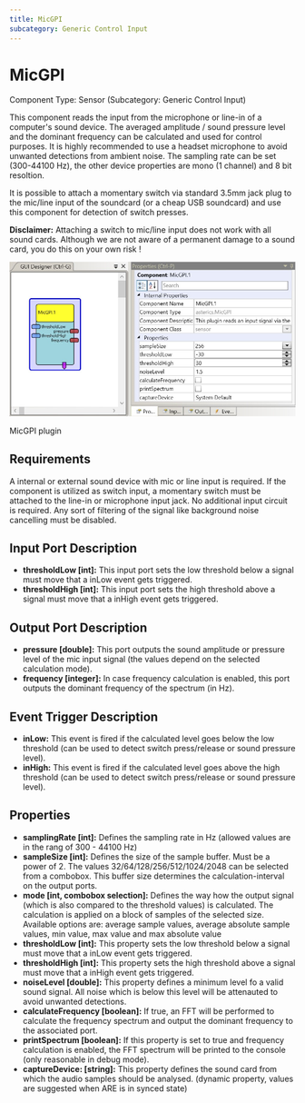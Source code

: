 ```yaml
---
title: MicGPI
subcategory: Generic Control Input
---
```


# MicGPI

Component Type: Sensor (Subcategory: Generic Control Input)

This component reads the input from the microphone or line-in of a computer's sound device. The averaged amplitude / sound pressure level and the dominant frequency can be calculated and used for control purposes. It is highly recommended to use a headset microphone to avoid unwanted detections from ambient noise. The sampling rate can be set (300-44100 Hz), the other device properties are mono (1 channel) and 8 bit resoltion.

It is possible to attach a momentary switch via standard 3.5mm jack plug to the mic/line input of the soundcard (or a cheap USB soundcard) and use this component for detection of switch presses.

**Disclaimer:** Attaching a switch to mic/line input does not work with all sound cards. Although we are not aware of a permanent damage to a sound card, you do this on your own risk !

![Screenshot: MicGPI plugin](./img/micgpi.png "Screenshot: MicGPI plugin")

MicGPI plugin

## Requirements

A internal or external sound device with mic or line input is required. If the component is utilized as switch input, a momentary switch must be attached to the line-in or microphone input jack. No additional input circuit is required. Any sort of filtering of the signal like background noise cancelling must be disabled.

## Input Port Description

- **thresholdLow \[int\]:** This input port sets the low threshold below a signal must move that a inLow event gets triggered.
- **thresholdHigh \[int\]:** This input port sets the high threshold above a signal must move that a inHigh event gets triggered.

## Output Port Description

- **pressure \[double\]:** This port outputs the sound amplitude or pressure level of the mic input signal (the values depend on the selected calculation mode).
- **frequency \[integer\]:** In case frequency calculation is enabled, this port outputs the dominant frequency of the spectrum (in Hz).

## Event Trigger Description

- **inLow:** This event is fired if the calculated level goes below the low threshold (can be used to detect switch press/release or sound pressure level).
- **inHigh:** This event is fired if the calculated level goes above the high threshold (can be used to detect switch press/release or sound pressure level).

## Properties

- **samplingRate \[int\]:** Defines the sampling rate in Hz (allowed values are in the rang of 300 - 44100 Hz)
- **sampleSize \[int\]:** Defines the size of the sample buffer. Must be a power of 2. The values 32/64/128/256/512/1024/2048 can be selected from a combobox. This buffer size determines the calculation-interval on the output ports.
- **mode \[int, combobox selection\]:** Defines the way how the output signal (which is also compared to the threshold values) is calculated. The calculation is applied on a block of samples of the selected size. Available options are: average sample values, average absolute sample values, min value, max value and max absolute value
- **thresholdLow \[int\]:** This property sets the low threshold below a signal must move that a inLow event gets triggered.
- **thresholdHigh \[int\]:** This property sets the high threshold above a signal must move that a inHigh event gets triggered.
- **noiseLevel \[double\]:** This property defines a minimum level fo a valid sound signal. All noise which is below this level will be attenauted to avoid unwanted detections.
- **calculateFrequency \[boolean\]:** If true, an FFT will be performed to calculate the frequency spectrum and output the dominant frequency to the associated port.
- **printSpectrum \[boolean\]:** If this property is set to true and frequency calculation is enabled, the FFT spectrum will be printed to the console (only reasonable in debug mode).
- **captureDevice: \[string\]:** This property defines the sound card from which the audio samples should be analysed. (dynamic property, values are suggested when ARE is in synced state)
